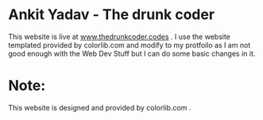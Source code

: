 # Ankit Yadav - The drunk coder
This website is live at www.thedrunkcoder.codes . I use the website templated provided by colorlib.com and modify to my protfoilo as I am not good enough with the Web Dev Stuff but I can do some basic changes in it. 
# Note:
This website is designed and provided by colorlib.com .
